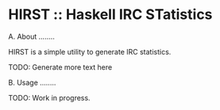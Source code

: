 HIRST :: Haskell IRC STatistics
===============================

A. About
........

HIRST is a simple utility to generate IRC statistics.

TODO: Generate more text here

B. Usage
........

TODO: Work in progress.
